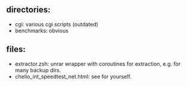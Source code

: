 ## directories: ##
- cgi: various cgi scripts (outdated)
- benchmarks: obvious

## files: ##
- extractor.zsh: unrar wrapper with coroutines for extraction, e.g. for many backup dirs.
- chello_int_speedtest_net.html: see for yourself.
